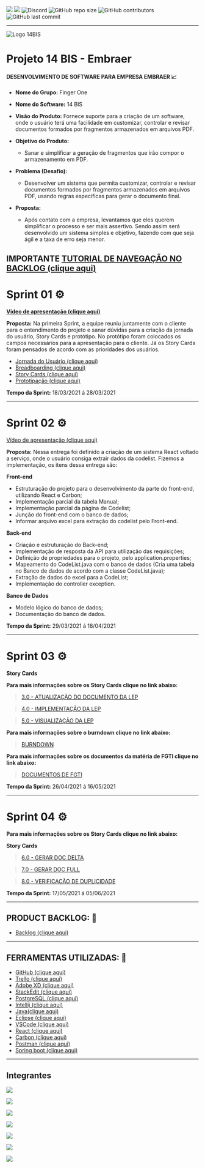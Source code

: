 
![](https://img.shields.io/badge/Java-ED8B00?style=for-the-badge&logo=java&logoColor=white)   ![](https://img.shields.io/badge/Spring-6DB33F?style=for-the-badge&logo=spring&logoColor=white) 
  ![Discord](https://img.shields.io/discord/816848656749297674?style=for-the-badge)    ![GitHub repo size](https://img.shields.io/github/repo-size/mateuscamargo/14bis?style=for-the-badge)  ![GitHub contributors](https://img.shields.io/github/contributors/mateuscamargo/14bis?style=for-the-badge) ![GitHub last commit](https://img.shields.io/github/last-commit/mateuscamargo/14bis?style=for-the-badge)   


 ---
![Logo 14BIS](https://github.com/mateuscamargo/14bis/blob/main/Sprint%2001/Logo/Logo.png) 

# Projeto 14 BIS - Embraer 

#### DESENVOLVIMENTO DE SOFTWARE PARA EMPRESA EMBRAER :chart_with_upwards_trend:

- **Nome do Grupo:** Finger One
- **Nome do Software:**  14 BIS
- **Visão do Produto:** Fornece suporte para a criação de um software, onde o usuário terá uma facilidade em customizar, controlar e revisar documentos formados por fragmentos armazenados em arquivos PDF.
     
 - **Objetivo do Produto:** 
	  -   Sanar e simplificar a geração de fragmentos que irão compor o armazenamento em PDF.
  
- **Problema (Desafio):** 

	- Desenvolver um sistema que permita customizar, controlar e revisar documentos formados por fragmentos armazenados em arquivos PDF, usando regras especificas para gerar o documento final.

- **Proposta:**

	-   Após contato com a empresa, levantamos que eles querem simplificar o processo e ser mais assertivo. Sendo assim será desenvolvido um sistema simples e objetivo, fazendo com que seja ágil e a taxa de erro seja menor.

**IMPORTANTE**
[TUTORIAL DE NAVEGAÇÃO NO BACKLOG (clique aqui)](https://drive.google.com/file/d/1M6tj-AvHyw14xrYS4S1WNT2xYyuvYpj6/view?usp=sharing)
---

# Sprint 01 :gear:
**[Vídeo de apresentação (clique aqui)](https://drive.google.com/file/d/1z1kAAvrW83RMbLDnKUsQwPb9B3he_bMQ/view?usp=sharing)**


**Proposta:** Na primeira Sprint, a equipe reuniu juntamente com o cliente para o entendimento do projeto e sanar dúvidas para a criação da jornada do usuário, Story Cards e protótipo. No protótipo foram colocados os campos necessários para a apresentação para o cliente. Já os Story Cards foram pensados de acordo com as prioridades dos usuários.


- [Jornada do Usuário (clique aqui)](https://github.com/mateuscamargo/14bis/blob/main/Sprint%2001/Jornada%20do%20Usu%C3%A1rio/Jornada%20do%20Usu%C3%A1rio.pdf)
- [Breadboarding (clique aqui)](https://github.com/mateuscamargo/14bis/blob/main/Sprint%2001/Breadboarding/Breadboarding.jpg)
- [Story Cards (clique aqui)](https://github.com/mateuscamargo/14bis/blob/main/Sprint%2001/Story%20Card/Story%20Card.pdf)
- [Prototipação (clique aqui)](https://xd.adobe.com/view/d9c94c80-0c3b-4e4c-b7ef-f79f48b58c8a-8c9a/?fullscreen&hints=on&target=_blank)


**Tempo da Sprint:** 18/03/2021 á 28/03/2021

---
# Sprint 02 :gear:

[Vídeo de apresentação (clique aqui)](https://drive.google.com/file/d/1lt3xcRcKnIKPIQOTp-l6H_UrTQgLrEW1/view?usp=sharing)


 **Proposta:** Nessa entrega foi definido a criação de um sistema React voltado a serviço, onde o usuário consiga extrair dados da codelist. Fizemos a implementação, os itens dessa entrega são: 

 **Front-end**
- Estruturação do projeto para o desenvolvimento da parte do front-end, utilizando React e Carbon;
- Implementação parcial da tabela Manual;
- Implementação parcial da página de Codelist;
- Junção do front-end com o banco de dados;
- Informar arquivo excel para extração do codelist pelo Front-end.

**Back-end**
- Criação e estruturação do Back-end;
- Implementação de resposta da API para utilização das requisições;
- Definição de propriedades para o projeto, pelo application.properties;
- Mapeamento do CodeList.java com o banco de dados (Cria uma tabela no Banco de dados de acordo com a classe CodeList.java);
- Extração de dados do excel para a CodeList;
- Implementação do controller exception.

 **Banco de Dados**
- Modelo lógico do banco de dados;
- Documentação do banco de dados.

**Tempo da Sprint:** 29/03/2021 á 18/04/2021

---

# Sprint 03 :gear:

**Story Cards**


**Para mais informações sobre os Story Cards clique no link abaixo:**


<blockquote class="trello-card"><a href="https://trello.com/c/LwIRvx1c/20-30-atualiza%C3%A7%C3%A3o-do-documento-da-lep">3.0 - ATUALIZAÇÃO DO DOCUMENTO DA LEP</a></blockquote>

<blockquote class="trello-card"><a href="https://trello.com/c/Sq9lLHQf/21-40-implementa%C3%A7%C3%A3o-da-lep">4.0 - IMPLEMENTAÇÃO DA LEP</a></blockquote>

<blockquote class="trello-card"><a href="https://trello.com/c/4xwvYBhO/22-50-visualiza%C3%A7%C3%A3o-da-lep">5.0 - VISUALIZAÇÃO DA LEP</a></blockquote>


**Para mais informações sobre o burndown clique no link abaixo:**

<blockquote class="trello-card"><a href="https://trello.com/c/GQ2J2gBI/51-burndown">BURNDOWN</a></blockquote>


**Para mais informações sobre os documentos da matéria de FGTI clique no link abaixo:**

<blockquote> <a href="https://github.com/mateuscamargo/14bis/tree/main/Documentos%20de%20FGTI"> DOCUMENTOS DE FGTI </a> </blockquote>


**Tempo da Sprint:** 26/04/2021 á 16/05/2021

---

# Sprint 04 :gear:

**Para mais informações sobre os Story Cards clique no link abaixo:**


**Story Cards**

<blockquote class="trello-card"><a href="https://trello.com/c/opykUT5I/23-60-gerar-doc-delta">6.0 - GERAR DOC DELTA</a></blockquote>

<blockquote class="trello-card"><a href="https://trello.com/c/epmcB9af/24-70-gerar-doc-full">7.0 - GERAR DOC FULL</a></blockquote>

<blockquote class="trello-card"><a href="https://trello.com/c/k2Te90JU/25-80-verifica%C3%A7%C3%A3o-de-duplicidade">8.0 - VERIFICAÇÃO DE DUPLICIDADE</a></blockquote>



**Tempo da Sprint:** 17/05/2021 á 05/06/2021

---

## PRODUCT BACKLOG: :book: 


 - [Backlog (clique aqui)](https://trello.com/b/aNkC5KBo/fingerone)


---
## FERRAMENTAS UTILIZADAS: :wrench:
 - [GitHub (clique aqui)](https://trello.com/b/EW0XA8qH/finger-one)
 - [Trello (clique aqui)](https://trello.com/pt-BR)
 - [Adobe XD (clique aqui)](https://www.adobe.com/br/products/xd.html)
 - [StackEdit (clique aqui)]( https://stackedit.io/)
 - [PostgreSQL (clique aqui)](https://www.postgresql.org/)
 - [Intellij (clique aqui)](https://www.jetbrains.com/pt-br/idea/)
 - [Java(clique aqui)](https://www.oracle.com/br/java/technologies/javase/javase-jdk8-downloads.html)
 - [Eclipse (clique aqui)](https://www.eclipse.org/downloads/)
 - [VSCode (clique aqui)](https://code.visualstudio.com/download)
 - [React (clique aqui)](https://react-cn.github.io/react/downloads.html)
 - [Carbon (clique aqui)](https://www.carbondesignsystem.com/designing/kits/sketch/)
 - [Postman (clique aqui)](https://www.postman.com/downloads/)
 - [Spring boot (clique aqui)](https://spring.io/)

---

## Integrantes    

<a href="https://www.linkedin.com/in/helen-alevato/"> <img src= "https://img.shields.io/badge/P.O.:%20Helen Alevato Rodrigues (Front end)-Linkedin-blue"> </a> 

<a href="https://www.linkedin.com/in/vitorassen/"> <img src= "https://img.shields.io/badge/Scrum Master:%20Vitor Assen (Front end)-Linkedin-blue"> </a> 

<a href="https://www.linkedin.com/in/mateuscamargolima/"> <img src= "https://img.shields.io/badge/Mateus Camargo%20(Front end)-Linkedin-blue"> </a> 

<a href="https://www.linkedin.com/in/carlos-henrique-54754a99/"> <img src= "https://img.shields.io/badge/Carlos Henrique%20(Back end)-Linkedin-blue"> </a> 

<a href="https://www.linkedin.com/in/flavioapereira/"> <img src= "https://img.shields.io/badge/Flávio Alessandro Pereira%20(Back end)-Linkedin-blue"> </a> 

<a href="https://www.linkedin.com/in/rangel-andrade-38130b65/"> <img src= "https://img.shields.io/badge/Rangel Andrade%20(Banco de Dados)-Linkedin-blue"> </a>

<a href="https://www.linkedin.com/in/jos%C3%A9-francisco-forneiro-junior/"> <img src= "https://img.shields.io/badge/José Francisco Forneiro Junior%20(Banco de Dados)-Linkedin-blue"> </a> 



<!--stackedit_data:
eyJoaXN0b3J5IjpbLTY0Mzk2MTY5NywtMTM2NTMxNzgxMSwxOD
c1MDI4NDczXX0=
-->
